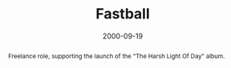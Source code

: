 ---
eleventyExcludeFromCollections: false

layout: article.njk
title: Fastball
client: ARTISTdirect
date: 2000-09-19
abstract: Freelance role, supporting the launch of the "The Harsh Light Of Day" album.
headline: The Way
collaborators:
 - Jamie Loeb
text:
  - Buoyant from their success of breakout single "The Way" from the 1998 album
    "All The Pain Money Can Buy", I worked with Fastball's management team to
    pull together a 'retro' themed site to support the lanch of their 2000
    release, "The Harsh Light Of Day"
media:
  - fastball.png
tags: web
---